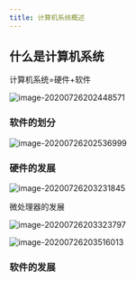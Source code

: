 ```yaml
---
title: 计算机系统概述
---
```

 

## 什么是计算机系统

计算机系统=硬件+软件

![image-20200726202448571](https://tva1.sinaimg.cn/large/007S8ZIlly1gh4n8vx9dij31640qwh6a.jpg)

### 软件的划分

![image-20200726202536999](https://tva1.sinaimg.cn/large/007S8ZIlly1gh4n9oi5scj31hi0lsx6b.jpg)

### 硬件的发展

![image-20200726203231845](https://tva1.sinaimg.cn/large/007S8ZIlly1gh4ngvp5whj31k70u04qq.jpg)

微处理器的发展

![image-20200726203323797](https://tva1.sinaimg.cn/large/007S8ZIlly1gh4nhrx8ffj31md0u0hdt.jpg)

![image-20200726203516013](https://tva1.sinaimg.cn/large/007S8ZIlly1gh4njq1ov4j31c40leaua.jpg)

### 软件的发展

